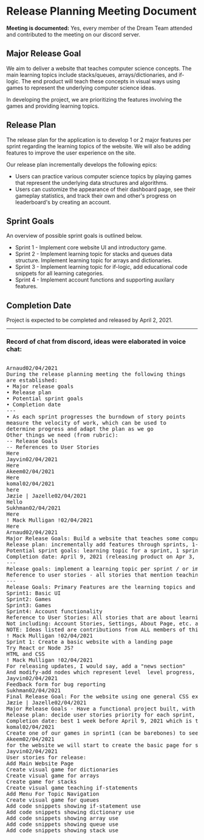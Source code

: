 # Release Planning Meeting Document

**Meeting is documented:** Yes, every member of the Dream Team attended and contributed to the meeting on our discord server.

## Major Release Goal

We aim to deliver a website that teaches computer science concepts. The main learning topics include stacks/queues, arrays/dictionaries, and if-logic. The end product will teach these concepts in visual ways using games to represent the underlying computer science ideas.

In developing the project, we are prioritizing the features involving the games and providing learning topics.

## Release Plan

The release plan for the application is to develop 1 or 2 major features per sprint regarding the learning topics of the website. We will also be adding features to improve the user experience on the site.

Our release plan incrementally develops the following epics:

* Users can practice various computer science topics by playing games that represent the underlying data structures and algorithms.
* Users can customize the appearance of their dashboard page, see their gameplay statistics, and track their own and other's progress on leaderboard's by creating an account.

## Sprint Goals

An overview of possible sprint goals is outlined below.

* Sprint 1 - Implement core website UI and introductory game.
* Sprint 2 - Implement learning topic for stacks and queues data structure. Implement learning topic for arrays and dictionaries.
* Sprint 3 - Implement learning topic for if-logic, add educational code snippets for all learning categories.
* Sprint 4 - Implement account functions and supporting auxilary features.

## Completion Date

Project is expected to be completed and released by April 2, 2021.

<hr>

### Record of chat from discord, ideas were elaborated in voice chat:

<pre>

Arnaud02/04/2021
During the release planning meeting the following things
are established:
• Major release goals
• Release plan
• Potential sprint goals
• Completion date
---
• As each sprint progresses the burndown of story points
measure the velocity of work, which can be used to
determine progress and adapt the plan as we go
Other things we need (from rubric):
-- Release Goals
-- References to User Stories
Here
Jayvin02/04/2021
Here
Akeem02/04/2021
Here
komal02/04/2021
here
Jæzie | Jazelle02/04/2021
Hello
Sukhman02/04/2021
Here
! Mack Mulligan !02/04/2021
Here
Arnaud02/04/2021
Major Release Goals: Build a website that teaches some computer science concepts (stacks, queues, arrays, dictionaries, if-logic), teach these concepts through games. 
Release plan: incrementally add features through sprints, 1-2 major features for a Sprint.
Potential sprint goals: learning topic for a sprint, 1 sprint can be stacks/queues, 1 sprint for if-statements, 1 sprint for account management and cusotmization features, etc.
Completion date: April 9, 2021 (releasing product on Apr 3, 2021)
---
Release goals: implement a learning topic per sprint / or improve a learning topic with new features.
Reference to user stories - all stories that mention teaching topics in a graphical way.
---
Release Goals: Primary Features are the learning topics and learning games.
Sprint1: Basic UI
Sprint2: Games
Sprint3: Games
Sprint4: Account functionality
Reference to User Stories: All stories that are about learning topics.
Not including: Account Stories, Settings, About Page, etc. as part of references for now.
NOTE: Ideas listed are contributions from ALL members of this meeting.
! Mack Mulligan !02/04/2021
Sprint 1: Create a basic website with a landing page
Try React or Node JS?
HTML and CSS
! Mack Mulligan !02/04/2021
For releasing updates, I would say, add a "news section"
And modify-add nodes which represent level  level progress, profile progress
Jayvin02/04/2021
Feedback form for bug reporting
Sukhman02/04/2021
Final Release Goal: For the website using one general CSS external style sheet, for now (to make everything look the same). Look into accessibility potentially to make the website  more user friendly. Going to host on Github pages, and move it to something else later.
Jæzie | Jazelle02/04/2021
Major Release Goals - Have a functional project built, with most important user stories implemented, such as having the game webpage from the wireframe built, with sufficient amount of working games (including topics in Arnaud's post above)
Release plan: decide user stories priority for each sprint, what part of the project to complete for each sprint, implement and complete user stories by the end of each sprint, take time to review the state of the project at each stage, discuss any issues and consider improving on areas
Completion date: best 1 week before April 9, 2021 which is the presentation day for time to prepare
komal02/04/2021
Create one of our games in sprint1 (can be barebones) to see and assess how comfortable we are with the tech so we can design and create other games accordingly
Akeem02/04/2021
for the website we will start to create the basic page for sprint 1 with HTML and reacts, using the one CSS sheet for all the main page. use the user story to to implement some of the features need. Use Git for now to host the server until we can host it our-self
Jayvin02/04/2021
User stories for release: 
Add Main Website Page
Create visual game for dictionaries
Create visual game for arrays
Create game for stacks
Create visual game teaching if-statements
Add Menu For Topic Navigation
Create visual game for queues
Add code snippets showing if-statement use
Add code snippets showing dictionary use
Add code snippets showing array use
Add code snippets showing queue use
Add code snippets showing stack use

</pre>